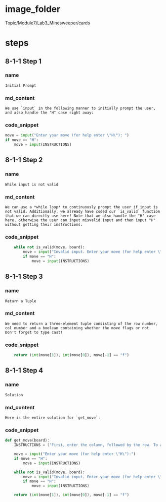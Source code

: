 # image_folder
Topic/Module7/Lab3_Minesweeper/cards

# steps

## 8-1-1 Step 1

### name
```
Initial Prompt
```
### md_content
```
We use `input` in the following manner to initially prompt the user, and also handle the "H" case right away:
```
### code_snippet
```python
move = input("Enter your move (for help enter \"H\"): ")
if move == "H":
    move = input(INSTRUCTIONS)
```
## 8-1-1 Step 2
### name 
```
While input is not valid
```
### md_content
```
We can use a *while loop* to continuously prompt the user if input is not valid. Additionally, we already have coded our `is_valid` function that we can directly use here! Note that we also handle the "H" case here, otherwise the user can input misvalid input and then input "H" without getting their instructions.
```
### code_snippet
```python
    while not is_valid(move, board):
        move = input("Invalid input. Enter your move (for help enter \"H\"): ")
        if move == "H":
            move = input(INSTRUCTIONS)
```
## 8-1-1 Step 3
### name
```
Return a Tuple
```
### md_content
```
We need to return a three-element tuple consisting of the row number, col number and a boolean containing whether the move flags or not. Don't forget to type cast!
```
### code_snippet
```python
    return (int(move[1]), int(move[0]), move[-1] == "f")
```
## 8-1-1 Step 4
### name
```
Solution
```
### md_content
```
Here is the entire solution for `get_move`:
```
### code_snippet
```python
def get_move(board):
    INSTRUCTIONS = ("First, enter the column, followed by the row. To add or remove a flag, add \"f\" after the row (for example, 64f would place a flag on the 6th column, 4th row). Enter your move: ")

    move = input("Enter your move (for help enter \"H\"):")
    if move == "H":
        move = input(INSTRUCTIONS)

    while not is_valid(move, board):
        move = input("Invalid input. Enter your move (for help enter \"H\"): ")
        if move == "H":
            move = input(INSTRUCTIONS)

    return (int(move[1]), int(move[0]), move[-1] == "f")
```